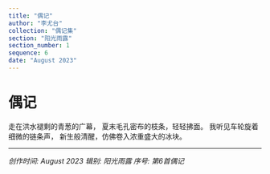 ```yaml
---
title: "偶记"
author: "李尤台"
collection: "偶记集"
section: "阳光雨露"
section_number: 1
sequence: 6
date: "August 2023"
---
```


# 偶记

走在洪水褪剩的青葱的广幕，
夏末毛孔密布的枝条，轻轻拂面。
我听见车轮旋着细微的链条声，
新生般清醒，仿佛卷入浓重盛大的冰块。

---
*创作时间: August 2023*
*辑别: 阳光雨露*
*序号: 第6首偶记*

